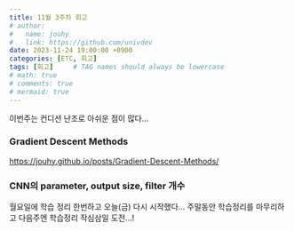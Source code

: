 ```yaml
---
title: 11월 3주차 회고
# author:
#   name: jouhy
#   link: https://github.com/univdev
date: 2023-11-24 19:00:00 +0900
categories: [ETC, 회고]
tags: [회고]     # TAG names should always be lowercase
# math: true
# comments: true
# mermaid: true
---
```


이번주는 컨디션 난조로 아쉬운 점이 많다...   

### **Gradient Descent Methods**
https://jouhy.github.io/posts/Gradient-Descent-Methods/

### **CNN의 parameter, output size, filter 개수**


월요일에 학습 정리 한번하고 오늘(금) 다시 시작했다...
주말동안 학습정리를 마무리하고 다음주엔 학습정리 작심삼일 도전...!